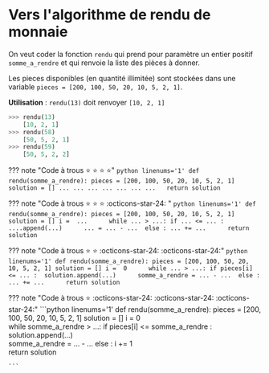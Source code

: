 # Vers l'algorithme de rendu de monnaie

On veut coder la fonction ```rendu``` qui prend pour paramètre un entier positif ```somme_a_rendre``` et qui renvoie la liste des pièces à donner.

Les pieces disponibles (en quantité illimitée) sont stockées dans une variable ```pieces = [200, 100, 50, 20, 10, 5, 2, 1]```.



**Utilisation** : `rendu(13)` doit renvoyer `[10, 2, 1]`


```python
>>> rendu(13)
    [10, 2, 1]
>>> rendu(58)
    [50, 5, 2, 1]
>>> rendu(59)
    [50, 5, 2, 2]
```



??? note "Code à trous :star: :star: :star: :star:"
    ```python linenums='1'
    def rendu(somme_a_rendre):
        pieces = [200, 100, 50, 20, 10, 5, 2, 1]
        solution = []
        ...
        ...
        ...
        ...
        ...
        ...
        ...  
        return solution                   
    ``` 



??? note "Code à trous :star: :star: :star: :octicons-star-24: " 
    ```python linenums='1'
    def rendu(somme_a_rendre):
        pieces = [200, 100, 50, 20, 10, 5, 2, 1]
        solution = []
        i =  ...     
        while ... > ...:
            if ... <= ... : 
                ....append(...)     
                ... = ... - ... 
            else :
                ... += ...     
        return solution                                
    ``` 

??? note "Code à trous :star: :star: :octicons-star-24: :octicons-star-24:"
    ```python linenums='1'
    def rendu(somme_a_rendre):
        pieces = [200, 100, 50, 20, 10, 5, 2, 1]
        solution = []
        i =  0     
        while ... > ...:
            if pieces[i] <= ... : 
                solution.append(...)     
                somme_a_rendre = ... - ... 
            else :
                ... += ...     
        return solution                              
    ``` 



??? note "Code à trous :star: :octicons-star-24: :octicons-star-24: :octicons-star-24:"
    ```python linenums='1'
    def rendu(somme_a_rendre):
        pieces = [200, 100, 50, 20, 10, 5, 2, 1]
        solution = []
        i =  0     
        while somme_a_rendre > ...:
            if pieces[i] <= somme_a_rendre : 
                solution.append(...)     
                somme_a_rendre = ... - ... 
            else :
                i += 1     
        return solution
                           
    ``` 
        



